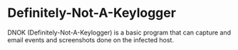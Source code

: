 # Definitely-Not-A-Keylogger
DNOK (Definitely-Not-A-Keylogger) is a basic program that can capture and email events and screenshots done on the infected host.
